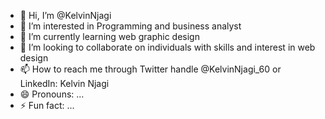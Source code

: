 - 👋 Hi, I’m @KelvinNjagi
- 👀 I’m interested in Programming and business analyst 
- 🌱 I’m currently learning web graphic design 
- 💞️ I’m looking to collaborate on individuals with skills and interest in web design 
- 📫 How to reach me through Twitter handle @KelvinNjagi_60 or LinkedIn: Kelvin Njagi 
- 😄 Pronouns: ...
- ⚡ Fun fact: ...

<!---
KelvinNjagi/KelvinNjagi is a ✨ special ✨ repository because its `README.md` (this file) appears on your GitHub profile.
You can click the Preview link to take a look at your changes.
--->
